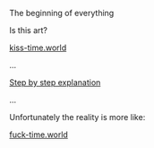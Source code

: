 The beginning of everything

Is this art?

[kiss-time.world](http://kiss-time.world)

...

[Step by step explanation](https://github.com/fsl0110/kiss-time/commits/main)

...

Unfortunately the reality is more like:

[fuck-time.world]()
